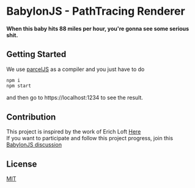 # BabylonJS - PathTracing Renderer
#### When this baby hits 88 miles per hour, you're gonna see some serious shit.

## Getting Started

We use [parcelJS](https://github.com/parcel-bundler/parcel) as a compiler and you just have to do

```bash
npm i
npm start
```

and then go to https://localhost:1234 to see the result.

## Contribution
This project is inspired by the work of Erich Loft [Here](https://github.com/erichlof/THREE.js-PathTracing-Renderer)  
If you want to participate and follow this project progress, join this [BabylonJS discussion](https://forum.babylonjs.com/t/path-tracing-in-babylonjs/11475/2)

## License
[MIT](https://choosealicense.com/licenses/mit/)